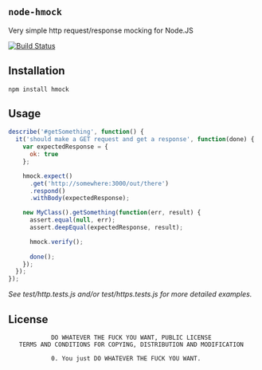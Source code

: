 `node-hmock`
------------

Very simple http request/response mocking for Node.JS

[![Build Status](https://secure.travis-ci.org/timsavery/node-hmock.png)](http://travis-ci.org/timsavery/node-hmock)

Installation
------------

`npm install hmock`

Usage
-----

```javascript
describe('#getSomething', function() {
  it('should make a GET request and get a response', function(done) {
    var expectedResponse = { 
      ok: true 
    };

    hmock.expect()
      .get('http://somewhere:3000/out/there')
      .respond()
      .withBody(expectedResponse);

    new MyClass().getSomething(function(err, result) {
      assert.equal(null, err);
      assert.deepEqual(expectedResponse, result);

      hmock.verify();
      
      done();
    });
  });
});
```

*See test/http.tests.js and/or test/https.tests.js for more detailed examples.*

License
-------

```text
            DO WHATEVER THE FUCK YOU WANT, PUBLIC LICENSE
   TERMS AND CONDITIONS FOR COPYING, DISTRIBUTION AND MODIFICATION

            0. You just DO WHATEVER THE FUCK YOU WANT.
```